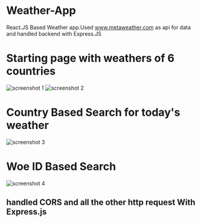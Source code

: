 # Weather-App
React.JS Based Weather app.Used www.metaweather.com as api for data and handled backend with Express.JS
# Starting page with weathers of 6 countries
![screenshot 1](https://user-images.githubusercontent.com/44313607/52170478-645d3e00-2775-11e9-8623-635edab7292f.png)
![screenshot 2](https://user-images.githubusercontent.com/44313607/52170510-d766b480-2775-11e9-9155-5016b4c65d20.png)
# Country Based Search for today's weather
![screenshot 3](https://user-images.githubusercontent.com/44313607/52170511-d7ff4b00-2775-11e9-80a9-400adee4aed6.png)
# Woe ID Based Search
![screenshot 4](https://user-images.githubusercontent.com/44313607/52170512-d7ff4b00-2775-11e9-9dd4-0669b752f791.png)
## handled CORS and all the other http request With Express.js
